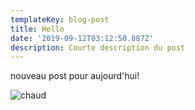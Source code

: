 ```yaml
---
templateKey: blog-post
title: Hello
date: '2019-09-12T03:12:50.887Z'
description: Courte description du post
---
```

nouveau post pour aujourd'hui!



![chaud](/img/products-full-width.jpg "Chaud!!")
